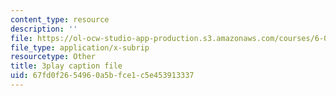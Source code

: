 ```yaml
---
content_type: resource
description: ''
file: https://ol-ocw-studio-app-production.s3.amazonaws.com/courses/6-003-signals-and-systems-fall-2011/67fd0f2654960a5bfce1c5e453913337_-FHm2pQmiSM.srt
file_type: application/x-subrip
resourcetype: Other
title: 3play caption file
uid: 67fd0f26-5496-0a5b-fce1-c5e453913337
---
```

